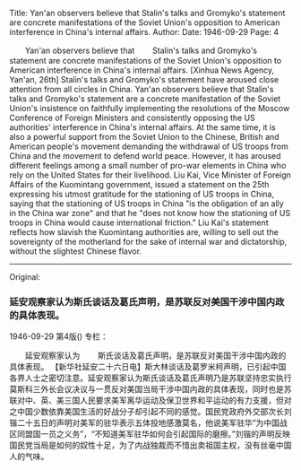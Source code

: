 Title: Yan'an observers believe that Stalin's talks and Gromyko's statement are concrete manifestations of the Soviet Union's opposition to American interference in China's internal affairs.
Author:
Date: 1946-09-29
Page: 4

　　Yan'an observers believe that
　　Stalin's talks and Gromyko's statement are concrete manifestations of the Soviet Union's opposition to American interference in China's internal affairs.
    [Xinhua News Agency, Yan'an, 26th] Stalin's talks and Gromyko's statement have aroused close attention from all circles in China. Yan'an observers believe that Stalin's talks and Gromyko's statement are a concrete manifestation of the Soviet Union's insistence on faithfully implementing the resolutions of the Moscow Conference of Foreign Ministers and consistently opposing the US authorities' interference in China's internal affairs. At the same time, it is also a powerful support from the Soviet Union to the Chinese, British and American people's movement demanding the withdrawal of US troops from China and the movement to defend world peace. However, it has aroused different feelings among a small number of pro-war elements in China who rely on the United States for their livelihood. Liu Kai, Vice Minister of Foreign Affairs of the Kuomintang government, issued a statement on the 25th expressing his utmost gratitude for the stationing of US troops in China, saying that the stationing of US troops in China "is the obligation of an ally in the China war zone" and that he "does not know how the stationing of US troops in China would cause international friction." Liu Kai's statement reflects how slavish the Kuomintang authorities are, willing to sell out the sovereignty of the motherland for the sake of internal war and dictatorship, without the slightest Chinese flavor.



<hr /> 

Original: 


### 延安观察家认为斯氏谈话及葛氏声明，是苏联反对美国干涉中国内政的具体表现。

1946-09-29
第4版()
专栏：

　　延安观察家认为
　　斯氏谈话及葛氏声明，是苏联反对美国干涉中国内政的具体表现。
    【新华社延安二十六日电】斯大林谈话及葛罗米柯声明，已引起中国各界人士之密切注意。延安观察家认为斯氏谈话及葛氏声明乃是苏联坚持忠实执行莫斯科三外长会议决议与一贯反对美国当局干涉中国内政的具体表现，同时也是苏联对中、英、美三国人民要求美军离华运动及保卫世界和平运动的有力支援，但对之中国少数依靠美国生活的好战分子却引起不同的感觉。国民党政府外交部次长刘锴二十五日的声明对美军的驻华表示五体投地感激莫名，他说美军驻华“为中国战区同盟国一员之义务”，“不知道美军驻华如何会引起国际的磨擦。”刘锴的声明反映国民党当局是如何的奴性十足，为了内战独裁而不惜出卖祖国主权，没有丝毫中国人的气味。
